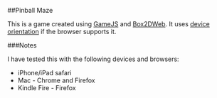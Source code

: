##Pinball Maze 

This is a game created using <a href="http://gamejs.org">GameJS</a> and <a href="http://code.google.com/p/box2dweb/">Box2DWeb</a>. It uses <a href="http://www.html5rocks.com/en/tutorials/device/orientation/">device orientation</a> if the browser supports it.

###Notes

I have tested this with the following devices and browsers:

* iPhone/iPad safari
* Mac - Chrome and Firefox
* Kindle Fire - Firefox

